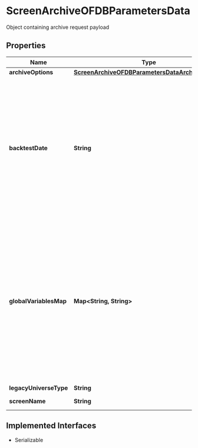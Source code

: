 

# ScreenArchiveOFDBParametersData

Object containing archive request payload

## Properties

Name | Type | Description | Notes
------------ | ------------- | ------------- | -------------
**archiveOptions** | [**ScreenArchiveOFDBParametersDataArchiveOptions**](ScreenArchiveOFDBParametersDataArchiveOptions.md) |  |  [optional]
**backtestDate** | **String** | Specifies the backtest date used when running the screen, replacing the backtest date saved in the screen, can be written in YYYYMMDD, MM/DD/YYYY or relative (0, -1, 0/-1/0) format. Requires addtional access to use. |  [optional]
**globalVariablesMap** | **Map&lt;String, String&gt;** | Modifies existing global variables for this calculation request, temporarily adds them if they do not already exist Variable names can only contain the characters A-Z (case insensitive). Variable values must be non-empty. |  [optional]
**legacyUniverseType** | **String** |  |  [optional]
**screenName** | **String** | File path to a valid screen | 


## Implemented Interfaces

* Serializable



